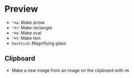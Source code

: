 # Preview

- `⌃⌘a`: Make arrow
- `⌃⌘r`: Make rectangle
- `⌃⌘o`: Make oval
- `⌃⌘t`: Make text
- `backtick`: Magnifying glass

## Clipboard

- Make a new image from an image on the clipboard with `⌘N`
